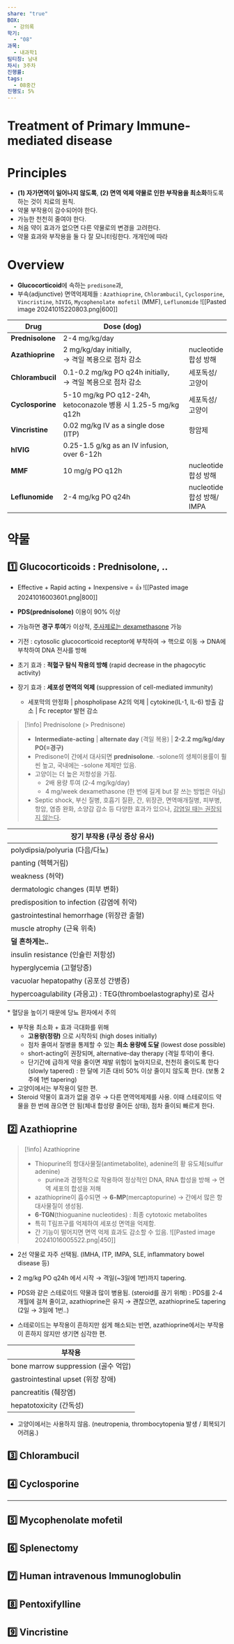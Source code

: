 ```yaml
---
share: "true"
BOX:
  - 강의록
학기:
  - "08"
과목:
  - 내과학1
팀티칭: 남내
차시: 3주차
진행률: 
tags:
  - 08중간
진행도: 5%
---
```


# Treatment of Primary Immune-mediated disease

 

# Principles

- **(1) 자가면역이 일어나지 않도록**, **(2) 면역 억제 약물로 인한 부작용을 최소화**하도록
  하는 것이 치료의 원칙.
- 약물 부작용이 감수되어야 한다.
- 가능한 천천히 줄여야 한다.
- 처음 약이 효과가 없으면 다른 약물로의 변경을 고려한다.
- 약물 효과와 부작용을 둘 다 잘 모니터링한다. 개개인에 따라 

# Overview

- **Glucocorticoid**에 속하는 `predisone`과,
- 부속(adjunctive) 면역억제제들 : `Azathioprine`, `Chlorambucil`, `Cyclosporine`, `Vincristine`, `hIVIG`, `Mycophenolate mofetil` (MMF), `Leflunomide`
![[Pasted image 20241015220803.png|600]]

| Drug             | Dose (dog)                                                    |                              |
| ---------------- | ------------------------------------------------------------- | ---------------------------- |
| **Prednisolone** | 2-4 mg/kg/day                                                 |                              |
| **Azathioprine** | 2 mg/kg/day initially,<br>→ 격일 복용으로 점차 감소                     | nucleotide<br>합성 방해          |
| **Chlorambucil** | 0.1-0.2 mg/kg PO q24h initially,<br>→ 격일 복용으로 점차 감소           | 세포독성/<br>고양이                 |
| **Cyclosporine** | 5-10 mg/kg PO q12-24h,<br>ketoconazole 병용 시 1.25-5 mg/kg q12h | 세포독성/<br>고양이                 |
| **Vincristine**  | 0.02 mg/kg IV as a single dose (ITP)                          | 항암제                          |
| **hIVIG**        | 0.25-1.5 g/kg as an IV infusion, over 6-12h                   |                              |
| **MMF**          | 10 mg/g PO q12h                                               | nucleotide<br>합성 방해          |
| **Leflunomide**  | 2-4 mg/kg PO q24h                                             | nucleotide<br>합성 방해/<br>IMPA |

# 약물

## 1️⃣ Glucocorticoids : Prednisolone, ..

- Effective + Rapid acting + Inexpensive = 👍
![[Pasted image 20241016003601.png|800]]

- **PDS(prednisolone)** 이용이 90% 이상
- 가능하면 **경구 투여**가 이상적, <u>주사제로는 dexamethasone</u> 가능
- 기전 : cytosolic glucocorticoid receptor에 부착하여 → 핵으로 이동 → DNA에 부착하여 DNA 전사를 방해
- 초기 효과 : **적혈구 탐식 작용의 방해** (rapid decrease in the phagocytic activity)
- 장기 효과 : **세포성 면역의 억제** (suppression of cell-mediated immunity)
	- 세포막의 안정화 | phospholipase A2의 억제 | cytokine(IL-1, IL-6) 방출 감소 | Fc receptor 발현 감소

>[!info] Prednisolone (> Prednisone)
>- **Intermediate-acting** | **alternate day** (격일 복용) | **2-2.2 mg/kg/day PO(=경구)**
>- Predisone이 간에서 대사되면 **prednisolone**. -solone의 생체이용률이 훨씬 높고, 국내에는 -solone 제제만 있음.
>- 고양이는 더 높은 저항성을 가짐.
>	- 2배 용량 투여 (2-4 mg/kg/day)
>	- 4 mg/week dexamethasone (한 번에 길게 but 잘 쓰는 방법은 아님)
>- Septic shock, 부신 질병, 호흡기 질환, 간, 위장관, 면역매개질병, 피부병, 항암, 염증 완화, 소양감 감소 등 다양한 효과가 있으나, <u>감염일 때는 권장되지 않는다</u>.

| 장기 부작용 (쿠싱 증상 유사)                                       |
| ------------------------------------------------------- |
| polydipsia/polyuria (다음/다뇨)                             |
| panting (헥헥거림)<br>                                      |
| weakness (허약)                                           |
| dermatologic changes (피부 변화)                            |
| predisposition to infection (감염에 취약)                    |
| gastrointestinal hemorrhage (위장관 출혈)                    |
| muscle atrophy (근육 위축)                                  |
| **덜 흔하게는..**                                            |
| insulin resistance (인슐린 저항성)                            |
| hyperglycemia (고혈당증)                                    |
| vacuolar hepatopathy (공포성 간병증)                          |
| hypercoagulability (과응고) : TEG(thromboelastography)로 검사 |
\* 혈당을 높이기 때문에 당뇨 환자에서 주의
<br>

- 부작용 최소화 + 효과 극대화를 위해
	- **고용량(정량)** 으로 시작하되 (high doses initially)
	- 점차 줄여서 질병을 통제할 수 있는 **최소 용량에 도달** (lowest dose possible)
	- short-acting이 권장되며, alternative-day therapy (격일 투약)이 좋다.
	- 단기간에 급하게 약을 줄이면 재발 위험이 높아지므로, 천천히 줄이도록 한다 (slowly tapered)
	  : 한 달에 기존 대비 50% 이상 줄이지 않도록 한다. (보통 2주에 1번 tapering)
- 고양이에서는 부작용이 덜한 편.
- Steroid 약물이 효과가 없을 경우 → 다른 면역억제제를 사용. 이때 스테로이드 약물을 한 번에 끊으면 안 됨(체내 합성량 줄어든 상태), 점차 줄이되 빠르게 한다.

## 2️⃣ Azathioprine

>[!info] Azathioprine
>- Thiopurine의 항대사물질(antimetabolite), adenine의 황 유도체(sulfur adenine)
>	- purine과 경쟁적으로 작용하여 정상적인 DNA, RNA 합성을 방해 → 면역 세포의 합성을 저해
>- azathioprine이 흡수되면 → **6-MP**(mercaptopurine) → 간에서 많은 항대사물질이 생성됨.
>- **6-TGN**(thioguanine nucleotides) : 최종 cytotoxic metabolites
>- 특히 T림프구를 억제하여 세포성 면역을 억제함.
>- 간 기능이 떨어지면 면역 억제 효과도 감소할 수 있음.
>![[Pasted image 20241016005522.png|450]]

- 2선 약물로 자주 선택됨. (IMHA, ITP, IMPA, SLE, inflammatory bowel disease 등)
- 2 mg/kg PO q24h 에서 시작 → 격일(~3일에 1번)까지 tapering.
- PDS와 같은 스테로이드 약물과 많이 병용됨. (steroid를 끊기 위해)
  : PDS를 2-4개월에 걸쳐 줄이고, azathioprine은 유지 → 괜찮으면, azathioprine도 tapering (2일 → 3일에 1번..)

- 스테로이드는 부작용이 흔하지만 쉽게 해소되는 반면, azathioprine에서는 부작용이 흔하지 않지만 생기면 심각한 편.

| 부작용                             |
| ------------------------------- |
| bone marrow suppression (골수 억압) |
| gastrointestinal upset (위장 장애)  |
| pancreatitis (췌장염)              |
| hepatotoxicity (간독성)            |
- 고양이에서는 사용하지 않음. (neutropenia, thrombocytopenia 발생 / 회복되기 어려움.)
## 3️⃣ Chlorambucil

## 4️⃣ Cyclosporine

---

## 5️⃣ Mycophenolate mofetil

## 6️⃣ Splenectomy

## 7️⃣ Human intravenous Immunoglobulin

## 8️⃣ Pentoxifylline

## 9️⃣ Vincristine